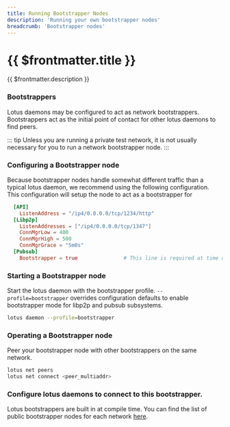 ```yaml
---
title: Running Bootstrapper Nodes
description: 'Running your own bootstrapper nodes'
breadcrumb: 'Bootstrapper nodes'
---
```


# {{ $frontmatter.title }}

{{ $frontmatter.description }}

### Bootstrappers

Lotus daemons may be configured to act as network bootstrappers. Bootstrappers act as the initial point of
contact for other lotus daemons to find peers.

::: tip
Unless you are running a private test network, it is not usually necessary for you to run a network bootstrapper node.
:::

### Configuring a Bootstrapper node

Because bootstrapper nodes handle somewhat different traffic than a typical lotus daemon, we recommend using
the following configuration. This configuration will setup the node to act as a bootstrapper for 

```toml
  [API]
    ListenAddress = "/ip4/0.0.0.0/tcp/1234/http"
  [Libp2p]
    ListenAddresses = ["/ip4/0.0.0.0/tcp/1347"]
    ConnMgrLow = 400
    ConnMgrHigh = 500
    ConnMgrGrace = "5m0s"
  [Pubsub]
    Bootstrapper = true               # This line is required at time of writing to act as Pubsub Bootstrapper

```

### Starting a Bootstrapper node

Start the lotus daemon with the bootstrapper profile. `--profile=bootstrapper` overrides configuration defaults
to enable bootstrapper mode for libp2p and pubsub subsystems.

```bash
lotus daemon --profile=bootstrapper
```

### Operating a Bootstrapper node
Peer your bootstrapper node with other bootstrappers on the same network.

```bash
lotus net peers
lotus net connect <peer_multiaddr>
```

### Configure lotus daemons to connect to this bootstrapper.

Lotus bootstrappers are built in at compile time. You can find the list of public bootstrapper nodes for
each network [here](https://github.com/filecoin-project/lotus/tree/master/build/bootstrap).
